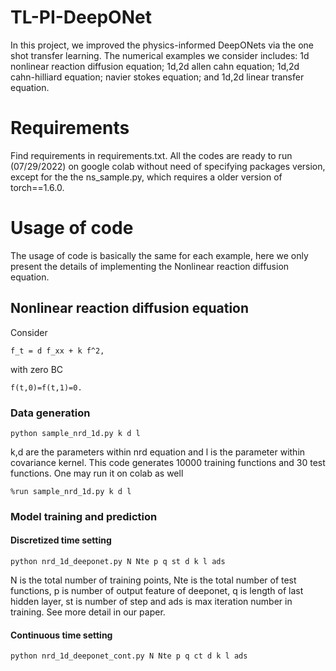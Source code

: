 # TL-PI-DeepONet
In this project, we improved the physics-informed DeepONets via the one shot transfer learning. The numerical examples we consider 
includes: 1d nonlinear reaction diffusion equation; 1d,2d allen cahn equation; 1d,2d cahn-hilliard equation; navier stokes equation; and 1d,2d linear transfer equation.

# Requirements
Find requirements in requirements.txt. All the codes are ready to run (07/29/2022) on google colab without need of specifying packages version, except for the the ns_sample.py, which requires a older version of torch==1.6.0.

# Usage of code
The usage of code is basically the same for each example, here we only present the details of implementing the Nonlinear reaction diffusion equation. 
## Nonlinear reaction diffusion equation
Consider 
```
f_t = d f_xx + k f^2,
```
with zero BC
```
f(t,0)=f(t,1)=0.
```
### Data generation
```
python sample_nrd_1d.py k d l
````
k,d are the parameters within nrd equation and l is the parameter within covariance kernel. This code generates 10000 training functions and 30 test functions. One may run it on colab as well
```
%run sample_nrd_1d.py k d l
````
### Model training and prediction 
#### Discretized time setting
```
python nrd_1d_deeponet.py N Nte p q st d k l ads
```
N is the total number of training points, Nte is the total number of test functions, p is number of output feature of deeponet, q is length of last hidden layer, st is number of step and ads is max iteration number in training. See more detail in our paper.

#### Continuous time setting
```
python nrd_1d_deeponet_cont.py N Nte p q ct d k l ads
```

